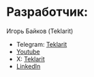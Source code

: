 # Разработчик:

Игорь Байков (Teklarit)

- Telegram: [Teklarit](https://t.me/Teklarit)
- [Youtube](https://www.youtube.com/@Teklarit)
- X: [Teklarit](https://x.com/Teklarit)
- [LinkedIn](https://www.linkedin.com/in/igor-baykov-7a7b9a178/)
